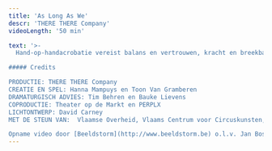 ```yaml
---
title: 'As Long As We'
descr: 'THERE THERE Company'
videoLength: '50 min'

text: '>-
  Hand-op-handacrobatie vereist balans en vertrouwen, kracht en breekbaarheid, steun en overgave. Als een beweging foutloos wordt uitgevoerd, zien we enkel perfectie. As long as we toont wat erachter ligt: het eindeloos herhalen, het onvermogen om samen te werken, de soms lachwekkende zinloosheid van het proberen. En af en toe wél het perfecte samenspel. Naast twee artiesten, honderd witte koffiekopjes op scène: net als de lijven, sterk en toch breekbaar.

##### Credits

PRODUCTIE: THERE THERE Company  
CREATIE EN SPEL: Hanna Mampuys en Toon Van Gramberen  
DRAMATURGISCH ADVIES: Tim Behren en Bauke Lievens  
COPRODUCTIE: Theater op de Markt en PERPLX  
LICHTONTWERP: David Carney  
MET DE STEUN VAN:  Vlaamse Overheid, Vlaams Centrum voor Circuskunsten, cc de borre, 30CC, Latitude 50, Cultuurcentrum Grote Post, MiraMiro, Vormingscentrum Destelheide

Opname video door [Beeldstorm](http://www.beeldstorm.be) o.l.v. Jan Bosteels'
---
```


